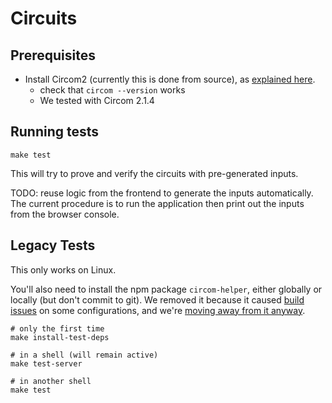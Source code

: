 # Circuits

## Prerequisites

- Install Circom2 (currently this is done from source), as [explained here][circom-install].
    - check that `circom --version` works 
    - We tested with Circom 2.1.4

[circom-install]: https://docs.circom.io/getting-started/installation/

## Running tests

`make test`

This will try to prove and verify the circuits with pre-generated inputs.

TODO: reuse logic from the frontend to generate the inputs automatically. The current procedure is
to run the application then print out the inputs from the browser console.

## Legacy Tests

This only works on Linux.

You'll also need to install the npm package `circom-helper`, either globally or locally (but don't
commit to git). We removed it because it caused [build
issues](https://github.com/norswap/0xFable/issues/53) on some configurations, and we're [moving away
from it anyway](https://github.com/norswap/0xFable/issues/52).

```
# only the first time
make install-test-deps 

# in a shell (will remain active)
make test-server

# in another shell
make test
```